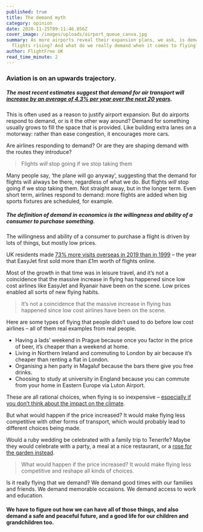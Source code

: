 ```yaml
---
published: true
title: The demand myth
category: opinion
date: 2020-11-25T09:11:46.856Z
cover_image: /images/uploads/airport_queue_canva.jpg
summary: As more airports reveal their expansion plans, we ask, is demand for
  flights rising? And what do we really demand when it comes to flying?
author: FlightFree UK
read_time_minute: 2
---
```

### Aviation is on an upwards trajectory. 

##### The most recent estimates suggest that demand for air transport will [increase by an average of 4.3% per year over the next 20 years](https://www.icao.int/Meetings/FutureOfAviation/Pages/default.aspx).

This is often used as a reason to justify airport expansion. But do airports respond to demand, or is it the other way around? Demand for something usually grows to fill the space that is provided. Like building extra lanes on a motorway: rather than ease congestion, it encourages more cars.

Are airlines responding to demand? Or are they are shaping demand with the routes they introduce? 

> Flights *will* stop going if we stop taking them

Many people say, ‘the plane will go anyway’, suggesting that the demand for flights will always be there, regardless of what we do. But flights *will* stop going if we stop taking them. Not straight away, but in the longer term. Even short term, airlines respond to demand: more flights are added when big sports fixtures are scheduled, for example.

##### The definition of demand in economics is the willingness and ability of a consumer to purchase something. 

The willingness and ability of a consumer to purchase a flight is driven by lots of things, but mostly low prices. 

UK residents made [73% more visits overseas in 2019 than in 1999](https://www.ons.gov.uk/peoplepopulationandcommunity/leisureandtourism/articles/traveltrends/2019#uk-residents-visits-and-spend-abroad) – the year that EasyJet first sold more than £1m worth of flights online. 

Most of the growth in that time was in leisure travel, and it’s not a coincidence that the massive increase in flying has happened since low cost airlines like EasyJet and Ryanair have been on the scene. Low prices enabled all sorts of new flying habits. 

> It’s not a coincidence that the massive increase in flying has happened since low cost airlines have been on the scene.

Here are some types of flying that people didn’t used to do before low cost airlines – all of them real examples from real people.

* Having a lads’ weekend in Prague because once you factor in the price of beer, it’s cheaper than a weekend at home.
* Living in Northern Ireland and commuting to London by air because it’s cheaper than renting a flat in London.
* Organising a hen party in Magaluf because the bars there give you free drinks.
* Choosing to study at university in England because you can commute from your home in Eastern Europe via Luton Airport.

These are all rational choices, when flying is so inexpensive – [especially if you don’t think about the impact on the climate](https://flightfree.co.uk/post/money-talks/).

But what would happen if the price increased? It would make flying less competitive with other forms of transport, which would probably lead to different choices being made.

W﻿ould a ruby wedding be celebrated with a family trip to Tenerife? Maybe they would celebrate with a party, a meal at a nice restaurant, or a [rose for the garden instead](https://www.classicroses.co.uk/roses/bush/ruby-anniversary-modern-standard-rose.html). 

> What would happen if the price increased? It would make flying less competitive and reshape all kinds of choices.

Is it really flying that we demand? We demand good times with our families and friends. We demand memorable occasions. We demand access to work and education.

#### We have to figure out how we can have all of those things, and also demand a safe and peaceful future, and a good life for our children and grandchildren too.
